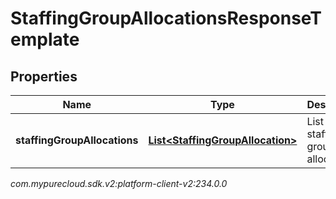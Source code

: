 # StaffingGroupAllocationsResponseTemplate


## Properties

| Name | Type | Description | Notes |
| ------------ | ------------- | ------------- | ------------- |
| **staffingGroupAllocations** | [**List&lt;StaffingGroupAllocation&gt;**](StaffingGroupAllocation) | List of staffing group allocations |  |




_com.mypurecloud.sdk.v2:platform-client-v2:234.0.0_

